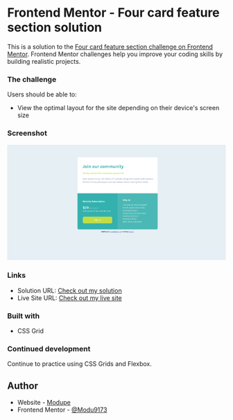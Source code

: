 # Frontend Mentor - Four card feature section solution

This is a solution to the [Four card feature section challenge on Frontend Mentor](https://www.frontendmentor.io/challenges/four-card-feature-section-weK1eFYK). Frontend Mentor challenges help you improve your coding skills by building realistic projects.


### The challenge

Users should be able to:

- View the optimal layout for the site depending on their device's screen size

### Screenshot

![](./price-grid.png)


### Links

- Solution URL: [Check out my solution](https://www.frontendmentor.io/solutions/price-card-using-css-grid-JgKrg2dx_)
- Live Site URL: [Check out my live site](https://modu9173.github.io/single-price-grid/)

### Built with
- CSS Grid

### Continued development

Continue to practice using CSS Grids and Flexbox. 



## Author

- Website - [Modupe](https://github.com/Modu9173)
- Frontend Mentor - [@Modu9173](https://www.frontendmentor.io/profile/Modu9173)

